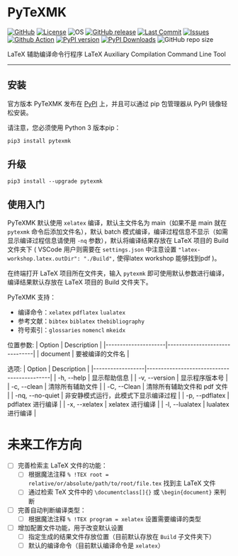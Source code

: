 <!--
 *  =======================================================================
 *  ····Y88b···d88P················888b·····d888·d8b·······················
 *  ·····Y88b·d88P·················8888b···d8888·Y8P·······················
 *  ······Y88o88P··················88888b·d88888···························
 *  ·······Y888P··8888b···88888b···888Y88888P888·888·88888b·····d88b·······
 *  ········888······"88b·888·"88b·888·Y888P·888·888·888·"88b·d88P"88b·····
 *  ········888···d888888·888··888·888··Y8P··888·888·888··888·888··888·····
 *  ········888··888··888·888··888·888···"···888·888·888··888·Y88b·888·····
 *  ········888··"Y888888·888··888·888·······888·888·888··888··"Y88888·····
 *  ·······························································888·····
 *  ··························································Y8b·d88P·····
 *  ···························································"Y88P"······
 *  =======================================================================
 * 
 *  -----------------------------------------------------------------------
 * Author       : 焱铭
 * Date         : 2024-02-29 10:23:19 +0800
 * LastEditTime : 2024-03-04 11:33:28 +0800
 * Github       : https://github.com/YanMing-lxb/
 * FilePath     : \PyTeXMK\README.md
 * Description  : 
 *  -----------------------------------------------------------------------
 -->

# PyTeXMK

[![GitHub](https://img.shields.io/badge/Github-PyTeXMK-000000.svg)](https://github.com/YanMing-lxb/PyTeXMK) [![License](https://img.shields.io/badge/license-GPLv3-aff)](https://www.latex-project.org/lppl/) ![OS](https://img.shields.io/badge/OS-Linux%2C%20Win%2C%20Mac-pink.svg) [![GitHub release](https://img.shields.io/github/release/YanMing-lxb/PyTeXMK.svg?color=blueviolet&label=version&style=popout)](https://github.com/YanMing-lxb/PyTeXMK/releases/latest) [![Last Commit](https://img.shields.io/github/last-commit/YanMing-lxb/PyTeXMK)](https://github.com/YanMing-lxb/PyTeXMK/zipball/master) [![Issues](https://img.shields.io/github/issues/YanMing-lxb/PyTeXMK)](https://github.com/YanMing-lxb/PyTeXMK/issues) [![Github Action](https://github.com/YanMing-lxb/PyTeXMK/workflows/Build/badge.svg)](https://github.com/YanMing-lxb/PyTeXMK/actions) [![PyPI version](https://img.shields.io/pypi/v/pytexmk.svg)](https://pypi.python.org/pypi/pytexmk/) [![PyPI Downloads](https://img.shields.io/pypi/dm/pytexmk.svg?label=PyPI%20downloads)](https://pypi.org/project/pytexmk/) ![GitHub repo size](https://img.shields.io/github/repo-size/YanMing-lxb/PyTeXMK)

LaTeX 辅助编译命令行程序 LaTeX Auxiliary Compilation Command Line Tool

---

## 安装

官方版本 PyTeXMK 发布在 [PyPI](https://pypi.org/project/pytexmk/) 上，并且可以通过 pip 包管理器从 PyPI 镜像轻松安装。

请注意，您必须使用 Python 3 版本pip：

```
pip3 install pytexmk
```

## 升级

```
pip3 install --upgrade pytexmk
```

## 使用入门

PyTeXMK 默认使用 `xelatex` 编译，默认主文件名为 main（如果不是 main 就在 `pytexmk` 命令后添加文件名），默认 batch 模式编译，编译过程信息不显示（如需显示编译过程信息请使用 `-nq` 参数），默认将编译结果存放在 LaTeX 项目的 Build 文件夹下 ( VSCode 用户则需要在 `settings.json` 中注意设置 `"latex-workshop.latex.outDir": "./Build",` 使得latex workshop 能够找到pdf )。

在终端打开 LaTeX 项目所在文件夹，输入 `pytexmk` 即可使用默认参数进行编译，编译结果默认存放在 LaTeX 项目的 Build 文件夹下。

PyTeXMK 支持：

- 编译命令：`xelatex` `pdflatex` `lualatex`
- 参考文献：`bibtex` `biblatex` `thebibliography`
- 符号索引：`glossaries` `nomencl` `mkeidx`

位置参数:
| Option              | Description                    |
|---------------------|-------------------------------|
| document          | 要被编译的文件名                   |

选项:
| Option           | Description                                |
|------------------|--------------------------------------------|
| -h, --help       | 显示帮助信息                                 |
| -v, --version    | 显示程序版本号                               |
| -c, --clean      | 清除所有辅助文件                              |
| -C, --Clean      | 清除所有辅助文件和 pdf 文件                    |
| -nq, --no-quiet  | 非安静模式运行，此模式下显示编译过程             |
| -p, --pdflatex   | pdflatex 进行编译                           |
| -x, --xelatex    | xelatex 进行编译                            |
| -l, --lualatex   | lualatex 进行编译                           |


# 未来工作方向

- [ ] 完善检索主 LaTeX 文件的功能：
    - [ ] 根据魔法注释 `% !TEX root = relative/or/absolute/path/to/root/file.tex` 找到主 LaTeX 文件
    - [ ] 通过检索 TeX 文件中的 `\documentclass[]{}` 或 `\begin{document}` 来判断
- [ ] 完善自动判断编译类型：
    - [ ] 根据魔法注释 `% !TEX program = xelatex` 设置需要编译的类型
- [ ] 增加配置文件功能，用于改变默认设置
    - [ ] 指定生成的结果文件存放位置（目前默认存放在 `Build` 子文件夹下）
    - [ ] 默认的编译命令（目前默认编译命令是 `xelatex`）